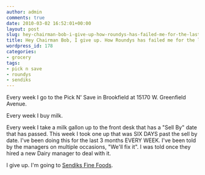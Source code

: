 ```yaml
---
author: admin
comments: true
date: 2010-03-02 16:52:01+00:00
layout: post
slug: hey-chairman-bob-i-give-up-how-roundys-has-failed-me-for-the-last-time
title: Hey Chairman Bob, I give up. How Roundys has failed me for the last time.
wordpress_id: 178
categories:
- grocery
tags:
- pick n save
- roundys
- sendiks
---
```


Every week I go to the Pick N' Save in Brookfield at 15170 W. Greenfield Avenue.

Every week I buy milk.

Every week I take a milk gallon up to the front desk that has a "Sell By" date that has passed. This week I took one up that was SIX DAYS past the sell by date. I've been doing this for the last 3 months EVERY WEEK. I've been told by the managers on multiple occasions, "We'll fix it". I was told once they hired a new Dairy manager to deal with it.

I give up. I'm going to [Sendiks Fine Foods](http://www.sendiksfinefoods.com/).

